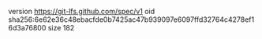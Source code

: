 version https://git-lfs.github.com/spec/v1
oid sha256:6e62e36c48ebacfde0b7425ac47b939097e6097ffd32764c4278ef16d3a76800
size 182
